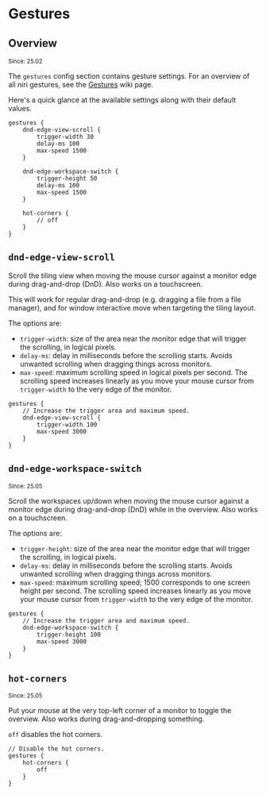 # Gestures

## Overview

<sup>Since: 25.02</sup>

The `gestures` config section contains gesture settings.
For an overview of all niri gestures, see the [Gestures](../usage/gestures.md) wiki page.

Here's a quick glance at the available settings along with their default values.

```kdl
gestures {
    dnd-edge-view-scroll {
        trigger-width 30
        delay-ms 100
        max-speed 1500
    }

    dnd-edge-workspace-switch {
        trigger-height 50
        delay-ms 100
        max-speed 1500
    }

    hot-corners {
        // off
    }
}
```

## `dnd-edge-view-scroll`

Scroll the tiling view when moving the mouse cursor against a monitor edge during drag-and-drop (DnD).
Also works on a touchscreen.

This will work for regular drag-and-drop (e.g. dragging a file from a file manager), and for window interactive move when targeting the tiling layout.

The options are:

- `trigger-width`: size of the area near the monitor edge that will trigger the scrolling, in logical pixels.
- `delay-ms`: delay in milliseconds before the scrolling starts.
Avoids unwanted scrolling when dragging things across monitors.
- `max-speed`: maximum scrolling speed in logical pixels per second.
The scrolling speed increases linearly as you move your mouse cursor from `trigger-width` to the very edge of the monitor.

```kdl
gestures {
    // Increase the trigger area and maximum speed.
    dnd-edge-view-scroll {
        trigger-width 100
        max-speed 3000
    }
}
```

## `dnd-edge-workspace-switch`

<sup>Since: 25.05</sup>

Scroll the workspaces up/down when moving the mouse cursor against a monitor edge during drag-and-drop (DnD) while in the overview.
Also works on a touchscreen.

The options are:

- `trigger-height`: size of the area near the monitor edge that will trigger the scrolling, in logical pixels.
- `delay-ms`: delay in milliseconds before the scrolling starts.
Avoids unwanted scrolling when dragging things across monitors.
- `max-speed`: maximum scrolling speed; 1500 corresponds to one screen height per second.
The scrolling speed increases linearly as you move your mouse cursor from `trigger-width` to the very edge of the monitor.

```kdl
gestures {
    // Increase the trigger area and maximum speed.
    dnd-edge-workspace-switch {
        trigger-height 100
        max-speed 3000
    }
}
```

## `hot-corners`

<sup>Since: 25.05</sup>

Put your mouse at the very top-left corner of a monitor to toggle the overview.
Also works during drag-and-dropping something.

`off` disables the hot corners.

```kdl
// Disable the hot corners.
gestures {
    hot-corners {
        off
    }
}
```
